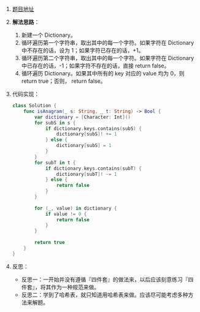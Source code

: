 1. [题目地址](https://leetcode-cn.com/problems/valid-anagram/)

2. **解法思路**：
   1. 新建一个 Dictionary。
   2. 循环遍历第一个字符串，取出其中的每一个字符。如果字符在 Dictionary 中不存在的话，设为 1；如果字符已存在的话，+1。
   3. 循环遍历第二个字符串，取出其中的每一个字符。如果字符在 Dictionary 中已存在的话，-1；如果字符不存在的话，直接 return false。
   4. 循环遍历 Dictionary。如果其中所有的 key 对应的 value 均为 0，则  return true；否则， return false。

3. 代码实现：

   ```swift
   class Solution {
       func isAnagram(_ s: String, _ t: String) -> Bool {
           var dictionary = [Character: Int]()
           for subS in s {
               if dictionary.keys.contains(subS) {
                   dictionary[subS]! += 1
               } else {
                   dictionary[subS] = 1
               }
           }
           for subT in t {
               if dictionary.keys.contains(subT) {
                   dictionary[subT]! -= 1
               } else {
                   return false
               }
           }
           
           for (_, value) in dictionary {
               if value != 0 {
                   return false
               }
           }
           
           return true
       }
   }
   ```

4. 反思：

   	* 反思一：一开始并没有遵循『四件套』的做法来，以后应该刻意练习『四件套』，将其作为一种规范来做。
   	* 反思二：学到了哈希表，就只知道用哈希表来做。应该尽可能考虑多种方法来解题。

